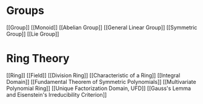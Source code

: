 # Groups
[[Group]]
[[Monoid]]
[[Abelian Group]]
[[General Linear Group]]
[[Symmetric Group]]
[[Lie Group]]

# Ring Theory
[[Ring]]
[[Field]]
[[Division Ring]]
[[Characteristic of a Ring]]
[[Integral Domain]]
[[Fundamental Theorem of Symmetric Polynomials]]
[[Multivariate Polynomial Ring]]
[[Unique Factorization Domain, UFD]]
[[Gauss's Lemma and Eisenstein's Irreducibility Criterion]]
